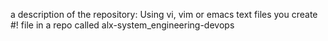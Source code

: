 a description of the repository:
Using vi, vim or emacs text files you create #! file in a repo called alx-system_engineering-devops

